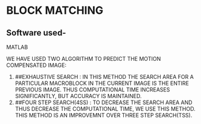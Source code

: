 # BLOCK MATCHING

## Software used-
MATLAB

WE HAVE USED TWO ALGORITHM TO PREDICT THE MOTION COMPENSATED IMAGE:
1) ##EXHAUSTIVE SEARCH : IN THIS METHOD THE SEARCH AREA FOR A PARTICULAR MACROBLOCK IN THE CURRENT IMAGE IS THE ENTIRE PREVIOUS IMAGE. THUS COMPUTATIONAL TIME INCREASES SIGNIFICANTLY, BUT ACCURACY IS MAINTAINED.
2) ##FOUR STEP SEARCH(4SS) : TO DECREASE THE SEARCH AREA AND THUS DECREASE THE COMPUTATIONAL TIME, WE USE THIS METHOD. THIS METHOD IS AN IMPROVEMNT OVER THREE STEP SEARCH(TSS).
